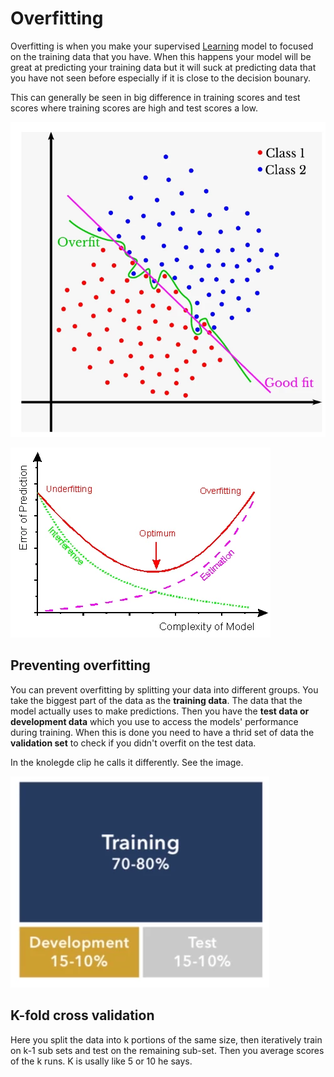 # Overfitting

Overfitting is when you make your supervised [Learning](../Other/Learning.md) model to focused on the training data that you have. When this happens your model will be great at predicting your training data but it will suck at predicting data that you have not seen before especially if it is close to the decision bounary. 

This can generally be seen in big difference in training scores and test scores where training scores are high and test scores a low. 

![Pasted image 20220216115427](../images/Pasted%20image%2020220216115427.webp)

![Pasted image 20220216115205](../images/Pasted%20image%2020220216115205.webp)

## Preventing overfitting
You can prevent overfitting by splitting your data into different groups. You take the biggest part of the data as the **training data**. The data that the model actually uses to make predictions. Then you have the **test data or development data** which you use to access the models' performance during training. When this is done you need to have a thrid set of data the **validation set** to check if you didn't overfit on the test data. 

In the knolegde clip he calls it differently. See the image. 

![Pasted image 20220216120004](../images/Pasted%20image%2020220216120004.webp)

## K-fold cross validation
Here you split the data into k portions of the same size, then iteratively train on k-1 sub sets and test on the remaining sub-set. Then you average scores of the k runs. K is usally like 5 or 10 he says. 




